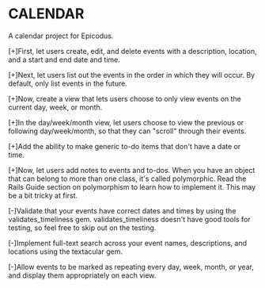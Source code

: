 CALENDAR
========

A calendar project for Epicodus.

[+]First, let users create, edit, and delete events with a description, location, and a start and end date and time.

[+]Next, let users list out the events in the order in which they will occur. By default, only list events in the future.

[+]Now, create a view that lets users choose to only view events on the current day, week, or month.

[+]In the day/week/month view, let users choose to view the previous or following day/week/month, so that they can "scroll" through their events.

[+]Add the ability to make generic to-do items that don't have a date or time.

[+]Now, let users add notes to events and to-dos. When you have an object that can belong to more than one class, it's called polymorphic. Read the Rails Guide section on polymorphism to learn how to implement it. This may be a bit tricky at first.

[-]Validate that your events have correct dates and times by using the validates_timeliness gem. validates_timeliness doesn't have good tools for testing, so feel free to skip out on the testing.

[-]Implement full-text search across your event names, descriptions, and locations using the textacular gem.

[-]Allow events to be marked as repeating every day, week, month, or year, and display them appropriately on each view.

